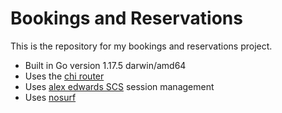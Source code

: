 # Bookings and Reservations

This is the repository for my bookings and reservations project.

- Built in Go version 1.17.5 darwin/amd64
- Uses the [chi router](https://github.com/go-chi/chi)
- Uses [alex edwards SCS](https://github.com/alexedwards/scs/v2) session management
- Uses [nosurf](https://github.com/justinas/nosurf)
